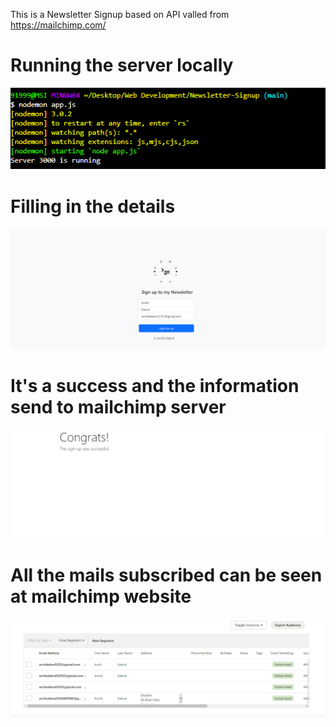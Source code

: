 This is a Newsletter Signup based on API valled from https://mailchimp.com/  <Br>
<h1>Running the server locally</h1>
<img src="https://github.com/Minimega12121/Newsletter-Signup/blob/main/Pictures/connection.png?raw=true">  <Br>
<h1>Filling in the details</h1>
<img src="https://github.com/Minimega12121/Newsletter-Signup/blob/main/Pictures/login.png?raw=true">  <Br>
<h1>It's a success and the information send to mailchimp server</h1>
<img src="https://github.com/Minimega12121/Newsletter-Signup/blob/main/Pictures/congrats.png?raw=true">   <Br>
<h1>All the mails subscribed can be seen at mailchimp website</h1>
<img src="https://github.com/Minimega12121/Newsletter-Signup/blob/main/Pictures/mailchimp.png?raw=true">    <Br>
